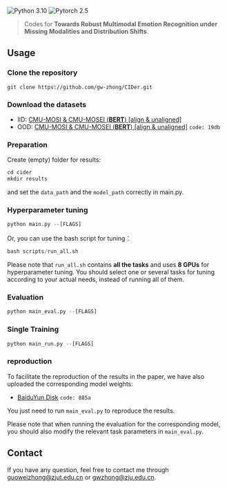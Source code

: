 ![Python 3.10](https://img.shields.io/badge/python-3.10-green)
![Pytorch 2.5](https://img.shields.io/badge/pytorch-2.5-orange)

>Codes for **Towards Robust Multimodal Emotion Recognition under Missing Modalities and Distribution Shifts**.

## Usage
### Clone the repository
    git clone https://github.com/gw-zhong/CIDer.git
### Download the datasets
+ IID: [CMU-MOSI & CMU-MOSEI (**BERT**) [align & unaligned]](https://github.com/thuiar/MMSA)
+ OOD: [CMU-MOSI & CMU-MOSEI (**BERT**) [align & unaligned]](https://pan.baidu.com/s/1Ob3VY5j1Vz1pIaJ_k_bq9Q) `code: 19db`
### Preparation
Create (empty) folder for results:
 ```python
cd cider
 mkdir results
```
and set the `data_path` and the `model_path` correctly in main.py.
### Hyperparameter tuning
 ```python
python main.py --[FLAGS]
 ```
Or, you can use the bash script for tuning：
 ```python
bash scripts/run_all.sh
 ```
Please note that `run_all.sh` contains **all the tasks** and uses **8 GPUs** for hyperparameter tuning. You should select one or several tasks for tuning according to your actual needs, instead of running all of them.
### Evaluation
```python
python main_eval.py --[FLAGS]
 ```
### Single Training
```python
python main_run.py --[FLAGS]
 ```
### reproduction
To facilitate the reproduction of the results in the paper, we have also uploaded the corresponding model weights:
- [BaiduYun Disk](https://pan.baidu.com/s/1mHIpZvG0lRYiIrv4xuN3bQ) `code: 885a`

You just need to run `main_eval.py` to reproduce the results.

Please note that when running the evaluation for the corresponding model, you should also modify the relevant task parameters in `main_eval.py`.
## Contact
If you have any question, feel free to contact me through [guoweizhong@zjut.edu.cn](guoweizhong@zjut.edu.cn) or [gwzhong@zju.edu.cn](gwzhong@zju.edu.cn).